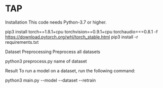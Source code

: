 # TAP

Installation
This code needs Python-3.7 or higher.

pip3 install torch==1.8.1+cpu torchvision==0.9.1+cpu torchaudio===0.8.1 -f https://download.pytorch.org/whl/torch_stable.html
pip3 install -r requirements.txt

Dataset Preprocessing
Preprocess all datasets

python3 preprocess.py name of dataset

Result 
To run a model on a dataset, run the following command:

python3 main.py --model <TAP> --dataset <dataset> --retrain
